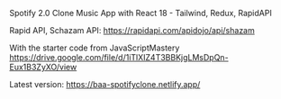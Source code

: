 Spotify 2.0 Clone Music App with React 18 - Tailwind, Redux, RapidAPI

Rapid API, Schazam API: https://rapidapi.com/apidojo/api/shazam

With the starter code from JavaScriptMastery
https://drive.google.com/file/d/1iTlXIZ4T3BBKjgLMsDpQn-Eux1B3ZyXO/view

Latest version: https://baa-spotifyclone.netlify.app/
